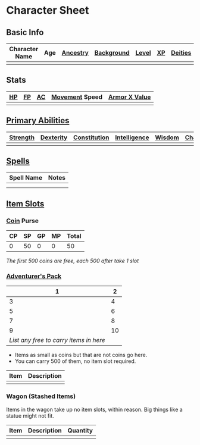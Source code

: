 ---
---

# Character Sheet

## Basic Info

|Character Name|Age|[Ancestry](../../Player%20Characters/Ancenstries/Ancestry.md)|[Background](../../Player%20Characters/Backgrounds.md)|[Level](../../Player%20Characters/Derived%20Statistics/Level.md)|[XP](../../Player%20Characters/Derived%20Statistics/Experience%20Points.md)|[Deities](../../Magic/Spells/Deities/Deities.md)|
|--------------|---|--------|----------|-----|--|-------|
||||||||

## Stats

|[HP](../../Player%20Characters/Derived%20Statistics/Health%20Points.md)|[FP](../../Player%20Characters/Derived%20Statistics/Fatigue%20Points.md)|[AC](../../Player%20Characters/Derived%20Statistics/Armor%20Class.md)|[Movement](../../Game%20Procedures/Movement.md) Speed|[Armor X Value](../../Items/Equipment/Individual%20Item%20Cards/Armors/Armor%20Properties/Armor%20X%20Property.md)|
|--|--|--|--------------|-------------|
||||||

## [Primary Abilities](../../Player%20Characters/Chosen%20Statistics/Ability%20Scores.md)

|[Strength](../../Player%20Characters/Chosen%20Statistics/Strength.md)|[Dexterity](../../Player%20Characters/Chosen%20Statistics/Dexterity.md)|[Constitution](../../Player%20Characters/Chosen%20Statistics/Constitution.md)|[Intelligence](../../Player%20Characters/Chosen%20Statistics/Intelligence.md)|[Wisdom](../../Player%20Characters/Chosen%20Statistics/Wisdom.md)<br>|[Charisma](../../Player%20Characters/Chosen%20Statistics/Charisma.md)<br>|
|--------|---------|------------|------------|------|--------|
|||||||

## [Spells](../../Magic/Spells.md)

|Spell Name|Notes|
|----------|-----|
|||
|||

## [Item Slots](../../Player%20Characters/Derived%20Statistics/Item%20Slots.md)

### [Coin](../../Economy/Coins.md) Purse

|CP|SP|GP|MP|Total|
|--|--|--|--|-----|
|0|50|0|0|50|

<!-- TBLFM: @>$5=sum($1..$-1) -->

*The first 500 coins are free, each 500 after take 1 slot*

### [Adventurer's Pack](../../Items/Equipment/Individual%20Item%20Cards/Gear/100%20Coins/Adventurer's%20Pack.md)

|1|2|
|-|-|
|3|4|
|5|6|
|7|8|
|9|10|
|*List any free to carry items in here*||

* Items as small as coins but that are not coins go here.
* You can carry 500 of them, no item slot required.

|Item|Description|
|----|-----------|
|||

### Wagon (Stashed Items)

Items in the wagon take up no item slots, within reason. Big things like a statue might not fit.

|Item|Description|Quantity|
|----|-----------|--------|
||||
